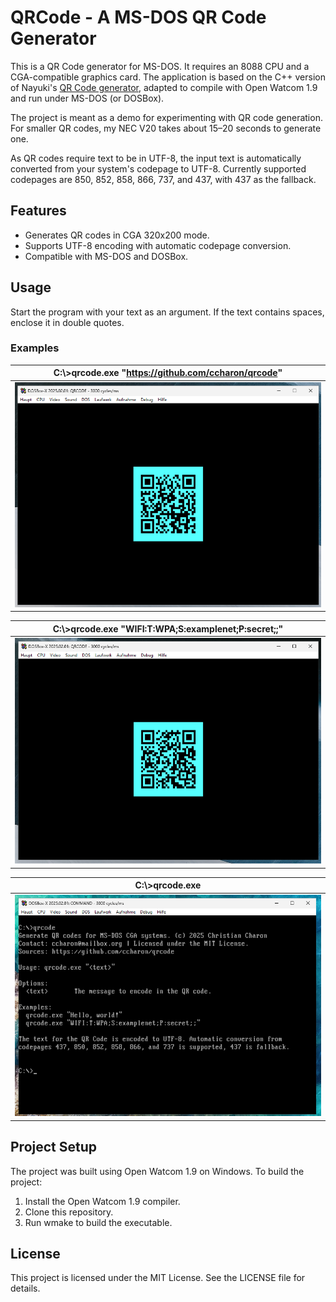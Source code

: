 # QRCode - A MS-DOS QR Code Generator

This is a QR Code generator for MS-DOS. It requires an 8088 CPU and a CGA-compatible graphics card. The application is based on the C++ version of Nayuki's [QR Code generator](https://github.com/nayuki/QR-Code-generator), adapted to compile with Open Watcom 1.9 and run under MS-DOS (or DOSBox).

The project is meant as a demo for experimenting with QR code generation. For smaller QR codes, my NEC V20 takes about 15–20 seconds to generate one.

As QR codes require text to be in UTF-8, the input text is automatically converted from your system's codepage to UTF-8. Currently supported codepages are 850, 852, 858, 866, 737, and 437, with 437 as the fallback.

## Features
- Generates QR codes in CGA 320x200 mode.
- Supports UTF-8 encoding with automatic codepage conversion.
- Compatible with MS-DOS and DOSBox.

## Usage
Start the program with your text as an argument. If the text contains spaces, enclose it in double quotes.

### Examples

| C:\\>qrcode.exe "https://github.com/ccharon/qrcode"    |
| ----------------------------------------------------- |
| ![qrcode dosbox](./doc/qrcode2.png)                    | 

| C:\\>qrcode.exe "WIFI:T:WPA;S:examplenet;P:secret;;"   |
| ----------------------------------------------------- |
| ![qrcode dosbox](./doc/qrwifi.png)                    | 

| C:\\>qrcode.exe                                        |
| ----------------------------------------------------- |
| ![qrcode dosbox](./doc/usage.png)                     | 

## Project Setup
The project was built using Open Watcom 1.9 on Windows. To build the project:

1. Install the Open Watcom 1.9 compiler.
2. Clone this repository.
3. Run wmake to build the executable.

## License
This project is licensed under the MIT License. See the LICENSE file for details.
